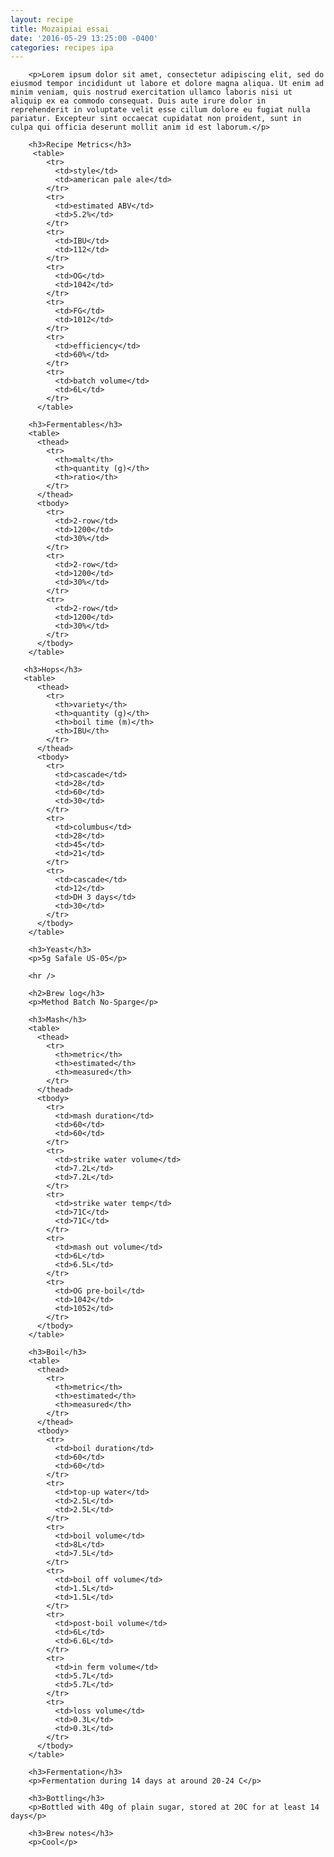 ```yaml
---
layout: recipe
title: Mozaipiai essai
date: '2016-05-29 13:25:00 -0400'
categories: recipes ipa
---
```



        <p>Lorem ipsum dolor sit amet, consectetur adipiscing elit, sed do eiusmod tempor incididunt ut labore et dolore magna aliqua. Ut enim ad minim veniam, quis nostrud exercitation ullamco laboris nisi ut aliquip ex ea commodo consequat. Duis aute irure dolor in reprehenderit in voluptate velit esse cillum dolore eu fugiat nulla pariatur. Excepteur sint occaecat cupidatat non proident, sunt in culpa qui officia deserunt mollit anim id est laborum.</p>

        <h3>Recipe Metrics</h3>
         <table>
            <tr>
              <td>style</td>
              <td>american pale ale</td>
            </tr>
            <tr>
              <td>estimated ABV</td>
              <td>5.2%</td>
            </tr>
            <tr>
              <td>IBU</td>
              <td>112</td>
            </tr>
            <tr>
              <td>OG</td>
              <td>1042</td>
            </tr>
            <tr>
              <td>FG</td>
              <td>1012</td>
            </tr>
            <tr>
              <td>efficiency</td>
              <td>60%</td>
            </tr>
            <tr>
              <td>batch volume</td>
              <td>6L</td>
            </tr>
          </table>

        <h3>Fermentables</h3>
        <table>
          <thead>
            <tr>              
              <th>malt</th>
              <th>quantity (g)</th>
              <th>ratio</th>
            </tr>
          </thead>
          <tbody>
            <tr>
              <td>2-row</td>
              <td>1200</td>
              <td>30%</td>
            </tr>
            <tr>
              <td>2-row</td>
              <td>1200</td>
              <td>30%</td>
            </tr>
            <tr>
              <td>2-row</td>
              <td>1200</td>
              <td>30%</td>
            </tr>
          </tbody>
        </table>
        
       <h3>Hops</h3>
       <table>
          <thead>
            <tr>              
              <th>variety</th>
              <th>quantity (g)</th>
              <th>boil time (m)</th>
              <th>IBU</th>
            </tr>
          </thead>
          <tbody>
            <tr>
              <td>cascade</td>
              <td>28</td>
              <td>60</td>
              <td>30</td>
            </tr>
            <tr>
              <td>columbus</td>
              <td>28</td>
              <td>45</td>
              <td>21</td>
            </tr>
            <tr>
              <td>cascade</td>
              <td>12</td>
              <td>DH 3 days</td>
              <td>30</td>
            </tr>
          </tbody>
        </table>

        <h3>Yeast</h3>
        <p>5g Safale US-05</p>

        <hr />

        <h2>Brew log</h3>
        <p>Method Batch No-Sparge</p>

        <h3>Mash</h3>
        <table>
          <thead>
            <tr>              
              <th>metric</th>
              <th>estimated</th>
              <th>measured</th>
            </tr>
          </thead>
          <tbody>
            <tr>
              <td>mash duration</td>
              <td>60</td>
              <td>60</td>
            </tr>
            <tr>
              <td>strike water volume</td>
              <td>7.2L</td>
              <td>7.2L</td>
            </tr>
            <tr>
              <td>strike water temp</td>
              <td>71C</td>
              <td>71C</td>
            </tr>
            <tr>
              <td>mash out volume</td>
              <td>6L</td>
              <td>6.5L</td>
            </tr>
            <tr>
              <td>OG pre-boil</td>
              <td>1042</td>
              <td>1052</td>
            </tr>
          </tbody>
        </table>

        <h3>Boil</h3>
        <table>
          <thead>
            <tr>              
              <th>metric</th>
              <th>estimated</th>
              <th>measured</th>
            </tr>
          </thead>
          <tbody>
            <tr>
              <td>boil duration</td>
              <td>60</td>
              <td>60</td>
            </tr>
            <tr>
              <td>top-up water</td>
              <td>2.5L</td>
              <td>2.5L</td>
            </tr>
            <tr>
              <td>boil volume</td>
              <td>8L</td>
              <td>7.5L</td>
            </tr>
            <tr>
              <td>boil off volume</td>
              <td>1.5L</td>
              <td>1.5L</td>
            </tr>
            <tr>
              <td>post-boil volume</td>
              <td>6L</td>
              <td>6.6L</td>
            </tr>
            <tr>
              <td>in ferm volume</td>
              <td>5.7L</td>
              <td>5.7L</td>
            </tr>
            <tr>
              <td>loss volume</td>
              <td>0.3L</td>
              <td>0.3L</td>
            </tr>
          </tbody>
        </table>

        <h3>Fermentation</h3>
        <p>Fermentation during 14 days at around 20-24 C</p>

        <h3>Bottling</h3>
        <p>Bottled with 40g of plain sugar, stored at 20C for at least 14 days</p>

        <h3>Brew notes</h3>
        <p>Cool</p>
